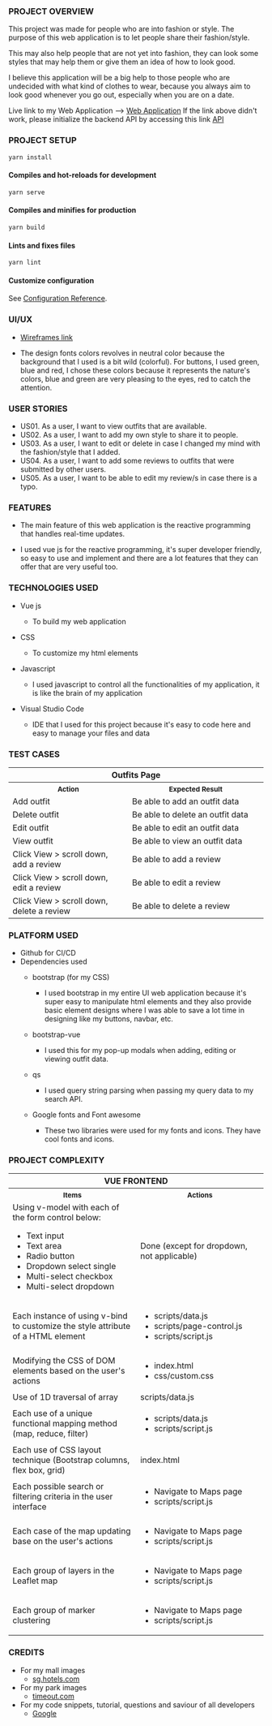 ### PROJECT OVERVIEW
This project was made for people who are into fashion or style. The purpose of this web application is to let people share their fashion/style.

This may also help people that are not yet into fashion, they can look some styles that may help them or give them an idea of how to look good.

I believe this application will be a big help to those people who are undecided with what kind of clothes to wear, because you always aim to look good whenever you go out, especially when you are on a date.

Live link to my Web Application --> [Web Application](https://youthful-poitras-4c446c.netlify.app/)
If the link above didn't work, please initialize the backend API by accessing this link [API](https://fms-project-2-apis.herokuapp.com/outfits)

### PROJECT SETUP
```
yarn install
```

#### Compiles and hot-reloads for development
```
yarn serve
```

#### Compiles and minifies for production
```
yarn build
```

#### Lints and fixes files
```
yarn lint
```
#### Customize configuration
See [Configuration Reference](https://cli.vuejs.org/config/).

### UI/UX
* [Wireframes link](src/images)

* The design fonts colors revolves in neutral color because the background that I used is a bit wild (colorful). For buttons, I used green, blue and red, I chose these colors because it represents the nature's colors, blue and green are very pleasing to the eyes, red to catch the attention.


### USER STORIES
* US01. As a user, I want to view outfits that are available.
* US02. As a user, I want to add my own style to share it to people. 
* US03. As a user, I want to edit or delete in case I changed my mind with the fashion/style that I added.
* US04. As a user, I want to add some reviews to outfits that were submitted by other users.
* US05. As a user, I want to be able to edit my review/s in case there is a typo. 


### FEATURES
* The main feature of this web application is the reactive programming that handles real-time updates.

* I used vue js for the reactive programming, it's super developer friendly, so easy to use and implement and there are a lot features that they can offer that are very useful too.


### TECHNOLOGIES USED

* Vue js
   * To build my web application

* CSS
   * To customize my html elements

* Javascript
   * I used javascript to control all the functionalities of my application, it is like the brain of my application

* Visual Studio Code
   * IDE that I used for this project because it's easy to code here and easy to manage your files and data


### TEST CASES
<table>
   <tr>
      <th colspan=2>Outfits Page
   </tr>
   <tr>
      <th>
         <img width="441" height="1">
         <small>Action</small>
      </td>
      <th>
         <img width="441" height="1">
         <small>Expected Result</small>
      </td>
   </tr>
   <tr>
      <td>Add outfit</td>
      <td>Be able to add an outfit data</td>
   </tr>
   <tr>
      <td>Delete outfit</td>
      <td>Be able to delete an outfit data</td>
   </tr>
   <tr>
      <td>Edit outfit</td>
      <td>Be able to edit an outfit data</td>
   </tr>
   <tr>
      <td>View outfit</td>
      <td>Be able to view an outfit data</td>
   </tr>
   <tr>
      <td>Click View > scroll down, add a review</td>
      <td>Be able to add a review</td>
   </tr>
   <tr>
      <td>Click View > scroll down, edit a review</td>
      <td>Be able to edit a review</td>
   </tr>
   <tr>
      <td>Click View > scroll down, delete a review</td>
      <td>Be able to delete a review</td>
   </tr>
</table>


### PLATFORM USED
* Github for CI/CD
* Dependencies used
   * bootstrap (for my CSS)
      * I used bootstrap in my entire UI web application because it's super easy to manipulate html elements and they also provide basic element designs where I was able to save a lot time in designing like my buttons, navbar, etc.

   * bootstrap-vue
      * I used this for my pop-up modals when adding, editing or viewing outfit data.

   * qs
      * I used query string parsing when passing my query data to my search API.

   * Google fonts and Font awesome
      * These two libraries were used for my fonts and icons. They have cool fonts and icons.


### PROJECT COMPLEXITY
<table>
   <tr>
      <th colspan=2>VUE FRONTEND
   <tr>
   <tr>
      <th>
         <img width="441" height="1">
         <small>Items</small>
      </td>
      <th>
         <img width="441" height="1">
         <small>Actions</small>
      </td>
   <tr>
   <tr>
      <td>
        Using v-model with each of the form control below:
        <ul>
            <li>Text input</li>
            <li>Text area</li>
            <li>Radio button</li>
            <li>Dropdown select single</li>
            <li>Multi-select checkbox</li>
            <li>Multi-select dropdown</li>
        </ul>
      </td>
      <td>
         Done (except for dropdown, not applicable)
      </td>
   <tr>
   <tr>
      <td>
        Each instance of using v-bind to customize the style attribute of a HTML element
      </td>
      <td>
         <ul>
            <li>scripts/data.js</li>
            <li>scripts/page-control.js</li>
            <li>scripts/script.js</li>
         </ul>
      </td>
   <tr>
   <tr>
      <td>
         Modifying the CSS of DOM elements based on the user's actions 
      </td>
      <td>
         <ul>
            <li>index.html</li>
            <li>css/custom.css</li>
         </ul>
      </td>
   <tr>
   <tr>
      <td>
         Use of 1D traversal of array
      </td>
      <td>
         scripts/data.js
      </td>
   <tr>
   <tr>
      <td>
         Each use of a unique functional mapping method (map, reduce, filter)
      </td>
      <td>
         <ul>
            <li>scripts/data.js</li>
            <li>scripts/script.js</li>
         </ul>
      </td>
   <tr>
   <tr>
      <td>
         Each use of CSS layout technique (Bootstrap columns, flex box, grid)
      </td>
      <td>
         index.html
      </td>
   <tr>
   <tr>
      <td>
         Each possible search or filtering criteria in the user interface
      </td>
      <td>
         <ul>
            <li>Navigate to Maps page</li>
            <li>scripts/script.js</li>
         </ul>
      </td>
   <tr>
   <tr>
      <td>
         Each case of the map updating base on the user's actions
      </td>
      <td>
         <ul>
            <li>Navigate to Maps page</li>
            <li>scripts/script.js</li>
         </ul>
      </td>
   <tr>
   <tr>
      <td>
         Each group of layers in the Leaflet map
      </td>
      <td>
         <ul>
            <li>Navigate to Maps page</li>
            <li>scripts/script.js</li>
         </ul>
      </td>
   <tr>
   <tr>
      <td>
         Each group of marker clustering
      </td>
      <td>
         <ul>
            <li>Navigate to Maps page</li>
            <li>scripts/script.js</li>
         </ul>
      </td>
   <tr>
</table>


### CREDITS
* For my mall images 
   * [sg.hotels.com](https://sg.hotels.com/go/singapore/best-singapore-shopping-malls)
* For my park images 
   * [timeout.com](https://www.timeout.com/singapore/things-to-do/the-prettiest-parks-in-singapore)
* For my code snippets, tutorial, questions and saviour of all developers
   * [Google](https://www.google.com/)
